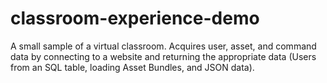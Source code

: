 # classroom-experience-demo
 A small sample of a virtual classroom. Acquires user, asset, and command data by connecting to a website and returning the appropriate data (Users from an SQL table, loading Asset Bundles, and JSON data).
